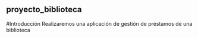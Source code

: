 ## proyecto_biblioteca

#Introducción 
Realizaremos una aplicación de gestión de préstamos de una biblioteca